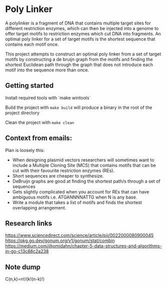 # Poly Linker

A polylinker is a fragment of DNA that contains multiple target sites for different restriction enzymes, which can then be injected into a genome to offer target motifs to restriction enzymes which cut DNA into fragments. An optimal poly linker for a set of target motifs is the shortest sequence that contains each motif once.

This project attempts to construct an optimal poly linker from a set of target motifs by constructing a de bruijn graph from the motifs and finding the shortest Euclidean path through the graph that does not introduce each motif into the sequence more than once.
 

## Getting started

Install required tools with \`make wintools`

Build the project with `make build` will produce a binary in the root of the project directory

Clean the project with `make clean` 

## Context from emails:

Plan is loosely this: 
* When designing plasmid vectors researchers will sometimes want to include a Multiple Cloning Site (MCS) that contains motifs that can be cut with their favourite restriction enzymes (REs).
* Short sequences are cheaper to synthesize.
* DeBruijn graphs are good at finding the shortest path/s through a set of sequences
* Gets slightly complicated when you account for REs that can have ambiguous motifs i.e. ATGANNNNATTG when N is any base.
* Write a module that takes a list of motifs and finds the shortest overlapping arrangement.


## Research links

https://www.sciencedirect.com/science/article/pii/0022000080900045
https://pkg.go.dev/gonum.org/v1/gonum/stat/combin
https://medium.com/@omidahn/chapter-5-data-structures-and-algorithms-in-go-c13c88c2a238


## Note dump
C(n,k)=n!/(k!(n-k)!)

